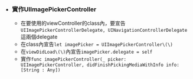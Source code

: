 * ### 實作UIImagePickerController

  * 在要使用的viewController的class內，要宣告`UIImagePickerControllerDelegate, UINavigationControllerDelegate`這兩個delegate
  * 在class內宣告`let imagePicker = UIImagePickerController\(\)`
  * 在`viewDidLoad\(\)`內宣告`imagePicker.delegate = self`
  * 實作`func imagePickerController(_ picker: UIImagePickerController, didFinishPickingMediaWithInfo info: [String : Any])`


